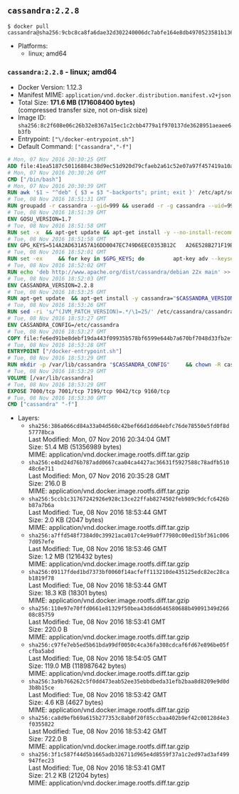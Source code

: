 ## `cassandra:2.2.8`

```console
$ docker pull cassandra@sha256:9cbc8ca8fa6dae32d302240006dc7abfe164e8db4970523581b1366a15cc5750
```

-	Platforms:
	-	linux; amd64

### `cassandra:2.2.8` - linux; amd64

-	Docker Version: 1.12.3
-	Manifest MIME: `application/vnd.docker.distribution.manifest.v2+json`
-	Total Size: **171.6 MB (171608400 bytes)**  
	(compressed transfer size, not on-disk size)
-	Image ID: `sha256:8c2f608e06c26b32e8367a15ec1c2cbb4779a1f970137de3628951aeaee6b3fb`
-	Entrypoint: `["\/docker-entrypoint.sh"]`
-	Default Command: `["cassandra","-f"]`

```dockerfile
# Mon, 07 Nov 2016 20:30:25 GMT
ADD file:41ea5187c50116884c38d9ec51d920d79cfaeb2a61c52e07a97f457419a10a4f in / 
# Mon, 07 Nov 2016 20:30:26 GMT
CMD ["/bin/bash"]
# Mon, 07 Nov 2016 20:30:39 GMT
RUN awk '$1 ~ "^deb" { $3 = $3 "-backports"; print; exit }' /etc/apt/sources.list > /etc/apt/sources.list.d/backports.list
# Tue, 08 Nov 2016 18:51:31 GMT
RUN groupadd -r cassandra --gid=999 && useradd -r -g cassandra --uid=999 cassandra
# Tue, 08 Nov 2016 18:51:39 GMT
ENV GOSU_VERSION=1.7
# Tue, 08 Nov 2016 18:51:58 GMT
RUN set -x 	&& apt-get update && apt-get install -y --no-install-recommends ca-certificates wget && rm -rf /var/lib/apt/lists/* 	&& wget -O /usr/local/bin/gosu "https://github.com/tianon/gosu/releases/download/$GOSU_VERSION/gosu-$(dpkg --print-architecture)" 	&& wget -O /usr/local/bin/gosu.asc "https://github.com/tianon/gosu/releases/download/$GOSU_VERSION/gosu-$(dpkg --print-architecture).asc" 	&& export GNUPGHOME="$(mktemp -d)" 	&& gpg --keyserver ha.pool.sks-keyservers.net --recv-keys B42F6819007F00F88E364FD4036A9C25BF357DD4 	&& gpg --batch --verify /usr/local/bin/gosu.asc /usr/local/bin/gosu 	&& rm -r "$GNUPGHOME" /usr/local/bin/gosu.asc 	&& chmod +x /usr/local/bin/gosu 	&& gosu nobody true 	&& apt-get purge -y --auto-remove ca-certificates wget
# Tue, 08 Nov 2016 18:51:58 GMT
ENV GPG_KEYS=514A2AD631A57A16DD0047EC749D6EEC0353B12C 	A26E528B271F19B9E5D8E19EA278B781FE4B2BDA
# Tue, 08 Nov 2016 18:52:01 GMT
RUN set -ex 	&& for key in $GPG_KEYS; do 		apt-key adv --keyserver ha.pool.sks-keyservers.net --recv-keys "$key"; 	done
# Tue, 08 Nov 2016 18:52:02 GMT
RUN echo 'deb http://www.apache.org/dist/cassandra/debian 22x main' >> /etc/apt/sources.list.d/cassandra.list
# Tue, 08 Nov 2016 18:52:03 GMT
ENV CASSANDRA_VERSION=2.2.8
# Tue, 08 Nov 2016 18:53:25 GMT
RUN apt-get update 	&& apt-get install -y cassandra="$CASSANDRA_VERSION" 	&& rm -rf /var/lib/apt/lists/*
# Tue, 08 Nov 2016 18:53:26 GMT
RUN sed -ri 's/^(JVM_PATCH_VERSION)=.*/\1=25/' /etc/cassandra/cassandra-env.sh
# Tue, 08 Nov 2016 18:53:27 GMT
ENV CASSANDRA_CONFIG=/etc/cassandra
# Tue, 08 Nov 2016 18:53:27 GMT
COPY file:fe6ed91be8debf19da443f09935b578bf6599e644b7a670bf7048d33fb2efa9e in /docker-entrypoint.sh 
# Tue, 08 Nov 2016 18:53:28 GMT
ENTRYPOINT ["/docker-entrypoint.sh"]
# Tue, 08 Nov 2016 18:53:29 GMT
RUN mkdir -p /var/lib/cassandra "$CASSANDRA_CONFIG" 	&& chown -R cassandra:cassandra /var/lib/cassandra "$CASSANDRA_CONFIG" 	&& chmod 777 /var/lib/cassandra "$CASSANDRA_CONFIG"
# Tue, 08 Nov 2016 18:53:29 GMT
VOLUME [/var/lib/cassandra]
# Tue, 08 Nov 2016 18:53:29 GMT
EXPOSE 7000/tcp 7001/tcp 7199/tcp 9042/tcp 9160/tcp
# Tue, 08 Nov 2016 18:53:30 GMT
CMD ["cassandra" "-f"]
```

-	Layers:
	-	`sha256:386a066cd84a33a04d560c42bef66d1dd64ebfc76de78550e5fd0f8d57778bca`  
		Last Modified: Mon, 07 Nov 2016 20:34:04 GMT  
		Size: 51.4 MB (51356989 bytes)  
		MIME: application/vnd.docker.image.rootfs.diff.tar.gzip
	-	`sha256:e4bd24d76b787add0667caa04ca4427ac36631f5927588c78adfb51048c6e711`  
		Last Modified: Mon, 07 Nov 2016 20:35:28 GMT  
		Size: 216.0 B  
		MIME: application/vnd.docker.image.rootfs.diff.tar.gzip
	-	`sha256:5ccb1c31767242926e928c13ce22ffab8274502feb989c9dcfc6426bb87a7b6a`  
		Last Modified: Tue, 08 Nov 2016 18:53:44 GMT  
		Size: 2.0 KB (2047 bytes)  
		MIME: application/vnd.docker.image.rootfs.diff.tar.gzip
	-	`sha256:a7ffd548f7384d0c39921aca017c4e99a0f77980c00ed15bf361c0067d057efe`  
		Last Modified: Tue, 08 Nov 2016 18:53:46 GMT  
		Size: 1.2 MB (1216432 bytes)  
		MIME: application/vnd.docker.image.rootfs.diff.tar.gzip
	-	`sha256:09117fded1bd7373bf0060f14acfeff113210de435125edc82ec28cab1819f78`  
		Last Modified: Tue, 08 Nov 2016 18:53:44 GMT  
		Size: 18.3 KB (18301 bytes)  
		MIME: application/vnd.docker.image.rootfs.diff.tar.gzip
	-	`sha256:110e97e70ffd0661e81329f50bea43d6dd646580688b49091349d26608c85759`  
		Last Modified: Tue, 08 Nov 2016 18:53:41 GMT  
		Size: 220.0 B  
		MIME: application/vnd.docker.image.rootfs.diff.tar.gzip
	-	`sha256:c97fe7eb5ed5b61bda99df0050c4ca36fa308cdcaf6fd67e896be05fcfba5abd`  
		Last Modified: Tue, 08 Nov 2016 18:54:05 GMT  
		Size: 119.0 MB (118987642 bytes)  
		MIME: application/vnd.docker.image.rootfs.diff.tar.gzip
	-	`sha256:3a9b766262c5f0dd473eab52ee35ebbdbeda31efb2baa8d8209e9d0d3b8b15ce`  
		Last Modified: Tue, 08 Nov 2016 18:53:42 GMT  
		Size: 4.6 KB (4627 bytes)  
		MIME: application/vnd.docker.image.rootfs.diff.tar.gzip
	-	`sha256:ca8d9efb69a615b277353c8ab0f20f85ccbaa402b9ef42c00128d4e3f0355822`  
		Last Modified: Tue, 08 Nov 2016 18:53:42 GMT  
		Size: 722.0 B  
		MIME: application/vnd.docker.image.rootfs.diff.tar.gzip
	-	`sha256:3f1c587f44d5b1665adb326711d965e4d8559f37a1c2ed97ad3af499947fec23`  
		Last Modified: Tue, 08 Nov 2016 18:53:41 GMT  
		Size: 21.2 KB (21204 bytes)  
		MIME: application/vnd.docker.image.rootfs.diff.tar.gzip
